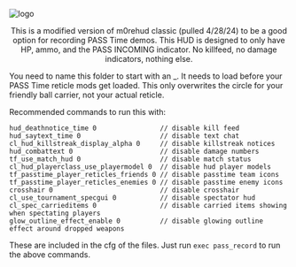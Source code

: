 ![logo](https://i.imgur.com/HVyxIC3.png)

<div align="center">

This is a modified version of m0rehud classic (pulled 4/28/24) to be a good option for recording PASS Time demos. This HUD is designed to only have HP, ammo, and the PASS INCOMING indicator. No killfeed, no damage indicators, nothing else.
</div>

You need to name this folder to start with an _. It needs to load before your PASS Time reticle mods get loaded. This only overwrites the circle for your friendly ball carrier, not your actual reticle.

Recommended commands to run this with:
```
hud_deathnotice_time 0                // disable kill feed
hud_saytext_time 0                    // disable text chat
cl_hud_killstreak_display_alpha 0     // disable killstreak notices
hud_combattext 0                      // disable damage numbers
tf_use_match_hud 0                    // disable match status
cl_hud_playerclass_use_playermodel 0  // disable hud player models
tf_passtime_player_reticles_friends 0 // disable passtime team icons
tf_passtime_player_reticles_enemies 0 // disable passtime enemy icons
crosshair 0                           // disable crosshair
cl_use_tournament_specgui 0           // disable spectator hud
cl_spec_carrieditems 0                // disable carried items showing when spectating players
glow_outline_effect_enable 0          // disable glowing outline effect around dropped weapons
```
These are included in the cfg of the files. Just run `exec pass_record` to run the above commands.
